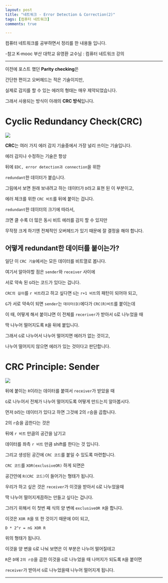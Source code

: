 ```yaml
---
layout: post
title: "네트워크 - Error Detection & Correction(2)"
tags: [컴퓨터 네트워크]
comments: true

---
```


컴퓨터 네트워크를 공부하면서 정리를 한 내용들 입니다.

-참고 K-mooc 부산 대학교 유영환 교수님 : 컴퓨터 네트워크 강의

---

이전에 포스트 했던 <strong>Parity checking</strong>은 

간단한 편이고 오버헤드는 적은 기술이지만,

실제로 감지를 할 수 있는 에러의 형태는 매우 제약되었습니다.

그래서 사용되는 방식이 아래의 <strong>CRC 방식</strong>입니다.

# Cyclic Redundancy Check(CRC)

<img src="https://raw.githubusercontent.com/junghyun100/junghyun100.github.io/master/images/2021%EB%85%84/0114/Cyclic%20Redundancy%20Check.PNG">

<strong>CRC</strong>는 여러 가지 에러 감지 기술중에서 가장 널리 쓰이는 기술입니다.

에러 감지나 수정하는 기술은 항상 

뒤에 `EDC, error detection과 connection`을 위한

`redundant`한 데이터가 붙습니다.

그림에서 보면 원래 보내려고 하는 데이터가 `D`라고 표현 된 이 부분이고,

에러 체크를 위한 `CRC 비트`를 뒤에 붙이는 겁니다.

`redundant`한 데이터의 크기에 따라서, 

크면 클 수록 더 많은 동시 비트 에러를 감지 할 수 있지만

무작정 크게 하기엔 전체적인 오버헤드가 있기 때문에 잘 결정을 해야 합니다.

## 어떻게 redundant한 데이터를 붙이는가?

일단 이 `CRC 기술`에서는 모든 데이터를 비트열로 봅니다.

여기서 알아야할 점은 `sender`와 `receiver` 사이에 

서로 약속 된 `G`라는 코드가 있다는 겁니다.

`CRC의 길이`를 `r 비트`라고 하고 싶다면 `G`는 `r+1 비트`의 패턴이 되어야 되고,

`G`가 서로 약속이 되면 `sender`는 `데이터(D)`에다가 `CRC(R)비트`를 붙이는데

이 때, 어떻게 해서 붙이냐면 이 전체를 `receriver`가 받아서 `G`로 나누었을 때

딱 나누어 떨어지도록 `R`을 뒤에 붙입니다.

그래서 `G`로 나누어서 나누어 떨어지면 에러가 없는 것이고, 

나누어 떨어지지 않으면 에러가 있는 것이다고 판단합니다.

# CRC Principle: Sender

<img src="https://raw.githubusercontent.com/junghyun100/junghyun100.github.io/master/images/2021%EB%85%84/0114/CRC%20principle_Sender.PNG">

뒤에 붙이는 `R`이라는 데이터를 붙여서 `receiver`가 받았을 때

`G`로 나누어서 전체가 나누어 떨어지도록 어떻게 만드는지 알아봅시다.

먼저 `D`라는 데이터가 있다고 하면 그것에 2의 `r`승을 곱합니다.

2의 `r`승을 곱한다는 것은 

뒤에 `r 비트` 만큼의 공간을 남기고 

데이터를 좌측 `r 비트` 만큼 shift를 한다는 것 입니다.

그리고 생성된 공간에 `CRC 코드`를 붙일 수 있도록 마련합니다.

`CRC 코드`를 `XOR(exclusiveOR)` 하게 되면은 

공간안에 `R(CRC 코드)`이 들어가는 형태가 됩니다.

우리가 하고 싶은 것은 `receiver`가 이것을 받아서 `G`로 나누었을때 

딱 나누어 떨어지게끔하는 만들고 싶다는 겁니다.

그러기 위해서 이 첫번 째 식의 양 변에 `exclusiveOR R`을 합니다.

이것은 `XOR R`을 또 한 것이기 때문에 0이 되고,

```
D * 2^r = nG XOR R
```

위의 형태가 됩니다.

이것을 양 변을 `G`로 나눠 보면은 이 부분은 나누어 떨어질테고 

`R`은 `D`에 `2의 r승`을 곱한 이것을 `G`로 나누었을 때 나머지가 되도록 `R`을 붙이면

`receiver`가 받아서 `G`로 나누었을때 나누어 떨어지게 됩니다.

---
